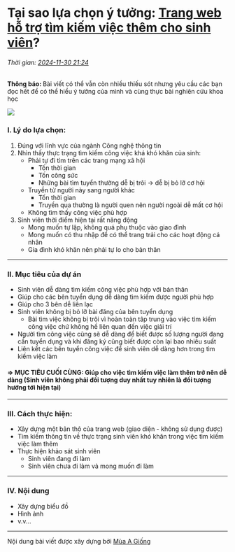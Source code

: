 # Tại sao lựa chọn ý tưởng: <u>Trang web hỗ trợ tìm kiếm việc thêm cho sinh viên</u>?

###### Thời gian: <u>2024-11-30 21:24</u>

<p >
<strong>Thông báo: </strong>
Bài viết có thể vẫn còn nhiều thiếu sót nhưng yêu cầu các bạn đọc hết để có thể hiểu ý tưởng của mình và cùng thực bài nghiên cứu khoa học
</p>

![](https://external-content.duckduckgo.com/iu/?u=https%3A%2F%2Ftse1.mm.bing.net%2Fth%3Fid%3DOIP.J72YQD9WrOvV4eQsp4_S3AHaE9%26pid%3DApi&f=1&ipt=19e6bd3bf47e19481c19e3cb0f2e97e8af995fea782b39c2f65a0d382dd0e547&ipo=images)

### I. Lý do lựa chọn:

1. Đúng với lĩnh vực của ngành Công nghệ thông tin
2. Nhìn thấy thực trạng tìm kiếm công việc khá khó khăn của sinh:
   - Phải tự đi tìm trên các trang mạng xã hội
     - Tốn thời gian
     - Tốn công sức
     - Những bài tìm tuyển thường dễ bị trôi -> dễ bị bỏ lỡ cơ hội
   - Truyền từ người này sang người khác
     - Tốn thời gian
     - Truyền qua thường là người quen nên người ngoài dễ mất cơ hội
   - Không tìm thấy công việc phù hợp
3. Sinh viên thời điểm hiện tại rất năng động
   - Mong muốn tự lập, không quá phụ thuộc vào giao đình
   - Mong muốn có thu nhập để có thể trang trải cho các hoạt động cá nhân
   - Gia đình khó khăn nên phải tự lo cho bản thân

---

### II. Mục tiêu của dự án

- Sinh viên dễ dàng tìm kiếm công việc phù hợp với bản thân
- Giúp cho các bên tuyển dụng dễ dàng tìm kiếm được người phù hợp
- Giúp cho 3 bên dễ liên lạc
- Sinh viên không bị bỏ lỡ bài đăng của bên tuyển dụng
  - Bài tìm việc không bị trôi vì hoàn toàn tâp trung vào việc tìm kiếm công việc chứ không hề liên quan đến việc giải trí
- Người tìm công việc cũng sẽ dễ dàng để biết được số lượng người đang cần tuyển dụng và khi đăng ký cũng biết được còn lại bao nhiêu suất
- Liên kết các bên tuyển công việc để sinh viên dễ dàng hơn trong tìm kiếm việc làm

#### => MỤC TIÊU CUỐI CÙNG: Giúp cho việc tìm kiếm việc làm thêm trở nên dễ dàng (Sinh viên không phải đối tượng duy nhất tuy nhiên là đối tượng hướng tới hiện tại)

---

### III. Cách thực hiện:

- Xây dựng một bản thô của trang web (giao diện - không sử dụng được)
- Tìm kiếm thông tin về thực trạng sinh viên khó khăn trong việc tìm kiếm việc làm thêm
- Thực hiện khảo sát sinh viên
  - Sinh viên đang đi làm
  - Sinh viên chưa đi làm và mong muốn đi làm

---

### IV. Nội dung

- Xây dựng biểu đồ
- Hình ảnh
- v.v...

---

<p >
Nội dung bài viết được xây dựng bởi <u>Mùa A Giống</u>
</p>

